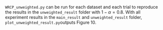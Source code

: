 `WRCP_unweighted.py` can be run for each dataset and each trial to reproduce the results in the `unweighted_result` folder with $1-\alpha=0.8$.
With all experiment results in the `main_result` and `unweighted_result` folder, `plot_unweighted_result.py`outputs Figure 10.
